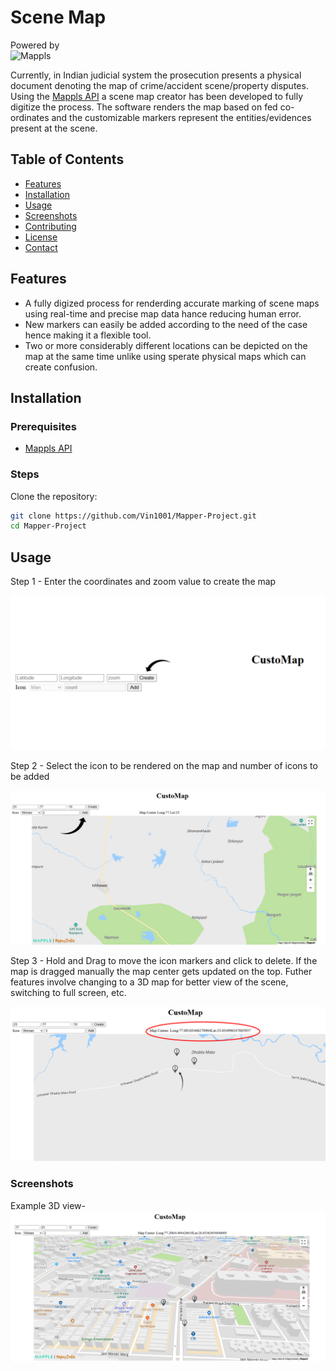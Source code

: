 # Scene Map

Powered by <br>
![Mappls](https://cdn-public.mappls.com/about-mappls/assets/images/mappls-logo.svg)

Currently, in Indian judicial system the prosecution presents a physical document denoting the map of crime/accident scene/property disputes. Using the [Mappls API](https://about.mappls.com/api/) a scene map creator has been developed to fully digitize the process. The software renders the map based on fed co-ordinates and the customizable markers represent the entities/evidences present at the scene.

## Table of Contents

- [Features](#features)
- [Installation](#installation)
- [Usage](#usage)
- [Screenshots](#screenshots)
- [Contributing](#contributing)
- [License](#license)
- [Contact](#contact)

## Features

- A fully digized process for renderding accurate marking of scene maps using real-time and precise map data hance reducing human error.
- New markers can easily be added according to the need of the case hence making it a flexible tool.
- Two or more considerably different locations can be depicted on the map at the same time unlike using sperate physical maps which can create confusion.

## Installation

### Prerequisites

- [Mappls API](https://about.mappls.com/api/)

### Steps

Clone the repository:

   ```sh
   git clone https://github.com/Vin1001/Mapper-Project.git
   cd Mapper-Project
   ```
## Usage

Step 1 - Enter the coordinates and zoom value to create the map

![Step 1](assets/step1(1).png)

Step 2 - Select the icon to be rendered on the map and number of icons to be added

![Step 2](assets/step2(1).png)

Step 3 - Hold and Drag to move the icon markers and click to delete. If the map is dragged manually the map center gets updated on the top. Futher features involve changing to a 3D map for better view of the scene, switching to full screen, etc.

![Step 3](assets/step3.png)

### Screenshots

Example 3D view-
![3D view](assets/mapscreen.png)



